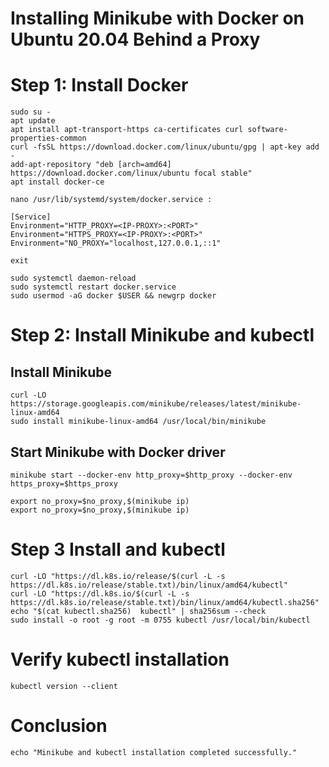 # Installing Minikube with Docker on Ubuntu 20.04 Behind a Proxy

# Step 1: Install Docker

```
sudo su -
apt update 
apt install apt-transport-https ca-certificates curl software-properties-common
curl -fsSL https://download.docker.com/linux/ubuntu/gpg | apt-key add -
add-apt-repository "deb [arch=amd64] https://download.docker.com/linux/ubuntu focal stable"
apt install docker-ce
```

```nano /usr/lib/systemd/system/docker.service :```

```
[Service]
Environment="HTTP_PROXY=<IP-PROXY>:<PORT>"
Environment="HTTPS_PROXY=<IP-PROXY>:<PORT>"
Environment="NO_PROXY="localhost,127.0.0.1,::1"
```

```exit ```


```
sudo systemctl daemon-reload
sudo systemctl restart docker.service
sudo usermod -aG docker $USER && newgrp docker
```

# Step 2: Install Minikube and kubectl
## Install Minikube
```
curl -LO https://storage.googleapis.com/minikube/releases/latest/minikube-linux-amd64
sudo install minikube-linux-amd64 /usr/local/bin/minikube
``````


## Start Minikube with Docker driver

```minikube start --docker-env http_proxy=$http_proxy --docker-env https_proxy=$https_proxy```


```
export no_proxy=$no_proxy,$(minikube ip)
export no_proxy=$no_proxy,$(minikube ip)
```

# Step 3 Install and kubectl
```
curl -LO "https://dl.k8s.io/release/$(curl -L -s https://dl.k8s.io/release/stable.txt)/bin/linux/amd64/kubectl"
curl -LO "https://dl.k8s.io/$(curl -L -s https://dl.k8s.io/release/stable.txt)/bin/linux/amd64/kubectl.sha256"
echo "$(cat kubectl.sha256)  kubectl" | sha256sum --check
sudo install -o root -g root -m 0755 kubectl /usr/local/bin/kubectl
```

# Verify kubectl installation
```kubectl version --client```

# Conclusion
```echo "Minikube and kubectl installation completed successfully."```

